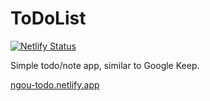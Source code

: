 # ToDoList

[![Netlify Status](https://api.netlify.com/api/v1/badges/411db58f-ff35-4251-923e-bcf05219d609/deploy-status)](https://app.netlify.com/sites/ngou-todo/deploys)

Simple todo/note app, similar to Google Keep.

[ngou-todo.netlify.app](https://ngou-todo.netlify.app)